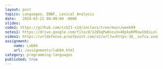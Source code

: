 ```yaml
---
layout: post
topics: Languages, EBNF, Lexical Analysis
date:   2024-03-21 08:00:00 -0800
slides: 
code1: https://github.com/cs521-s24/inclass/tree/main/week09
notes1: https://drive.google.com/file/d/12QSqPw8nzu3v48pkoKPRow1b8iLoliSP/view?usp=sharing
video1: https://urldefense.proofpoint.com/v2/url?u=https-3A__usfca.zoom.us_rec_share_-5FDGxxw4WEjwZBAxuVLU5Enz2LMqSkrfwxXcq4AEKBfGhJgYTU-2Dw9EPov-5FYek2eRI.kZRf0dpZHvy8zRv7&d=DwMFAw&c=qgVugHHq3rzouXkEXdxBNQ&r=zUwZhCZ6veD8D3JcqbG6_FfQD7Zw7tIzhr-R0Vq7V0s&m=IGJq3c2fYu59vgqVRsPSsIbZA5Q75EpSlJggucx8YpOo7B7vIIOaszihS1pujYIk&s=d6p5onC50JR4M_m2oONKPuQ1xdVhu8CtHDxr9iAcdow&e=
assignment:
    name: Lab04
    url: /assignments/lab04.html
category: programming-languages
published: true
---
```

